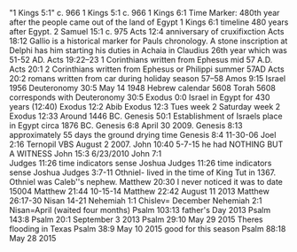 "1 Kings	5:1"	c. 966
1 Kings 5:1	c. 966
1 Kings 6:1	Time Marker: 480th year after the people came out of the land of Egypt
1 Kings 6:1	timeline 480 years after Egypt.
2 Samuel 15:1	c. 975
Acts 12:4	anniversary of cruxifixction
Acts 18:12	Gallio is a historical marker for Pauls chronology. A stone inscription at Delphi has him starting his duties in Achaia in Claudius 26th year which was 51-52 AD.
Acts 19:22–23	1 Corinthians written from Ephesus mid 57 A.D.
Acts 20:1	2 Corinthians written from Ephesus or Philippi summer 57AD
Acts 20:2	romans written from car during holiday season 57–58
Amos 9:15	Israel 1956
Deuteronomy 30:5	May 14 1948 Hebrew calendar 5608 Torah 5608 corresponds with Deuteronomy 30:5
Exodus 0:0	Israel in Egypt for 430 years (12:40)
Exodus 12:2	Abib
Exodus 12:3	Tues week 2 Saturday week 2
Exodus 12:33	Around 1446 BC.
Genesis 50:1	Establishment of Israels place in Egypt circa 1876 BC.
Genesis 6:8	April 30 2009.
Genesis 8:13	approximately 55 days the ground drying time
Genesis 8:4	11-30-06
Joel 2:16	Ternopil VBS August 2 2007.
John 10:40	5-7-15 he had NOTHING BUT A WITNESS
John 15:3	6/23/2010
John 7:1	
Judges 11:26	time indicators sense Joshua
Judges 11:26	time indicators sense Joshua
Judges 3:7-11	Othniel- lived in the time of King Tut in 1367. Othniel was Caleb''s nephew.
Matthew 20:30	I never noticed it was to date 15004
Matthew 21:44	10-15-14
Matthew 22:42	August 11 2013
Matthew 26:17-30	Nisan 14-21
Nehemiah 1:1	Chislev= December
Nehemiah 2:1	Nisan=April (waited four months)
Psalm 103:13	father's Day 2013
Psalm 143:8	
Psalm 20:1	September 3 2013
Psalm 29:10	May 29 2015 Theres flooding in Texas
Psalm 38:9	May 10 2015 good for this season
Psalm 88:18	May 28 2015
